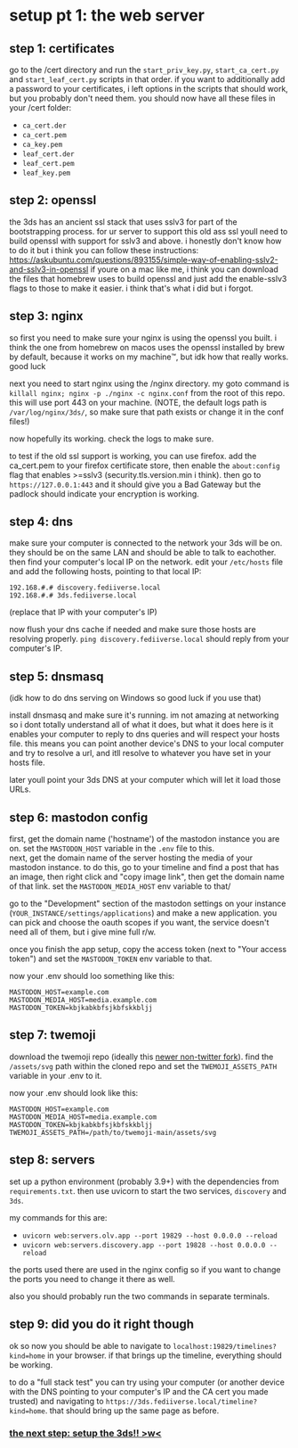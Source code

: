 # setup pt 1: the web server
## step 1: certificates
go to the /cert directory and run the `start_priv_key.py`, `start_ca_cert.py` and `start_leaf_cert.py` scripts in that order. 
if you want to additionally add a password to your certificates, i left options in the scripts that should work, but you probably don't need them.
you should now have all these files in your /cert folder: 
- `ca_cert.der`
- `ca_cert.pem`
- `ca_key.pem`
- `leaf_cert.der`
- `leaf_cert.pem`
- `leaf_key.pem`

## step 2: openssl
the 3ds has an ancient ssl stack that uses sslv3 for part of the bootstrapping process.
for ur server to support this old ass ssl youll need to build openssl with support for sslv3 and above.
i honestly don't know how to do it but i think you can follow these instructions: https://askubuntu.com/questions/893155/simple-way-of-enabling-sslv2-and-sslv3-in-openssl
if youre on a mac like me, i think you can download the files that homebrew uses to build openssl and just add the enable-sslv3 flags to those to make it easier. i think that's what i did but i forgot.

## step 3: nginx
so first you need to make sure your nginx is using the openssl you built. 
i think the one from homebrew on macos uses the openssl installed by brew by default, because it works on my machine™️, but idk how that really works. good luck

next you need to start nginx using the /nginx directory. my goto command is `killall nginx; nginx -p ./nginx -c nginx.conf` from the root of this repo. this will use port 443 on your machine.
(NOTE, the default logs path is `/var/log/nginx/3ds/`, so make sure that path exists or change it in the conf files!)

now hopefully its working. check the logs to make sure. 

to test if the old ssl support is working, you can use firefox. 
add the ca_cert.pem to your firefox certificate store, then enable the `about:config` flag that enables >=sslv3 (security.tls.version.min i think). 
then go to `https://127.0.0.1:443` and it should give you a Bad Gateway but the padlock should indicate your encryption is working.

## step 4: dns
make sure your computer is connected to the network your 3ds will be on. they should be on the same LAN and should be able to talk to eachother.
then find your computer's local IP on the network. edit your `/etc/hosts` file and add the following hosts, pointing to that local IP:

```
192.168.#.#	discovery.fediiverse.local
192.168.#.#	3ds.fediiverse.local
```
(replace that IP with your computer's IP)

now flush your dns cache if needed and make sure those hosts are resolving properly. `ping discovery.fediiverse.local` should reply from your computer's IP.

## step 5: dnsmasq
(idk how to do dns serving on Windows so good luck if you use that)

install dnsmasq and make sure it's running. im not amazing at networking so i dont totally understand all of what it does, 
but what it does here is it enables your computer to reply to dns queries and will respect your hosts file. this means you can
point another device's DNS to your local computer and try to resolve a url, and itll resolve to whatever you have set in your hosts file.

later youll point your 3ds DNS at your computer which will let it load those URLs.

## step 6: mastodon config
first, get the domain name ('hostname') of the mastodon instance you are on. set the `MASTODON_HOST` variable in the `.env` file to this.  
next, get the domain name of the server hosting the media of your mastodon instance. to do this, go to your timeline and find a post
that has an image, then right click and "copy image link", then get the domain name of that link. set the `MASTODON_MEDIA_HOST` env variable to that/

go to the "Development" section of the mastodon settings on your instance (`YOUR_INSTANCE/settings/applications`) and make a new application.
you can pick and choose the oauth scopes if you want, the service doesn't need all of them, but i give mine full r/w.

once you finish the app setup, copy the access token (next to "Your access token") and set the `MASTODON_TOKEN` env variable to that.

now your .env should loo something like this:
```
MASTODON_HOST=example.com
MASTODON_MEDIA_HOST=media.example.com
MASTODON_TOKEN=kbjkabkbfsjkbfskkbljj
```

## step 7: twemoji
download the twemoji repo (ideally this [newer non-twitter fork](https://github.com/jdecked/twemoji/)). 
find the `/assets/svg` path within the cloned repo and set the `TWEMOJI_ASSETS_PATH` variable in your .env to it.

now your .env should look like this:
```
MASTODON_HOST=example.com
MASTODON_MEDIA_HOST=media.example.com
MASTODON_TOKEN=kbjkabkbfsjkbfskkbljj
TWEMOJI_ASSETS_PATH=/path/to/twemoji-main/assets/svg
```

## step 8: servers
set up a python environment (probably 3.9+) with the dependencies from `requirements.txt`. then use uvicorn to start the two services,
`discovery` and `3ds`.

my commands for this are:
- `uvicorn web:servers.olv.app --port 19829 --host 0.0.0.0 --reload`
- `uvicorn web:servers.discovery.app --port 19828 --host 0.0.0.0 --reload`

the ports used there are used in the nginx config so if you want to change the ports you need to change it there as well.

also you should probably run the two commands in separate terminals.

## step 9: did you do it right though
ok so now you should be able to navigate to `localhost:19829/timelines?kind=home` in your browser. 
if that brings up the timeline, everything should be working.

to do a "full stack test" you can try using your computer (or another device with the DNS pointing to your computer's IP and the CA cert you made trusted)
and navigating to `https://3ds.fediiverse.local/timeline?kind=home`. that should bring up the same page as before.


<a href="./setup-client.md"><h3>the next step: setup the 3ds!! &#x3E;w&#x3C;</h3><a>
